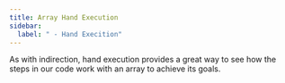 ```yaml
---
title: Array Hand Execution
sidebar:
  label: " - Hand Execition"
---
```


As with indirection, hand execution provides a great way to see how the steps in our code work with an array to achieve its goals.

<!-- TODO: provide details and images -->
